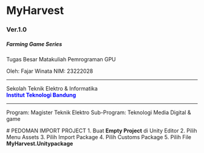 # MyHarvest
<h3>Ver.1.0</h3>
<h5>Farming Game Series</h5>

Tugas Besar Matakuliah Pemrograman GPU

Oleh: Fajar Winata
NIM: 23222028

<hr/>
Sekolah Teknik Elektro & Informatika<br/>
<b style="color:blue">Institut Teknologi Bandung</b>
<hr/>
<p>
Program: Magister Teknik Elektro
Sub-Program: Teknologi Media Digital & game
</p>
# PEDOMAN IMPORT PROJECT
1. Buat <b>Empty Project</b> di Unity Editor
2. Pilih Menu Assets
3. Pilih Import Package
4. Pilih Customs Package
5. Pilih File <b>MyHarvest.Unitypackage</b>

